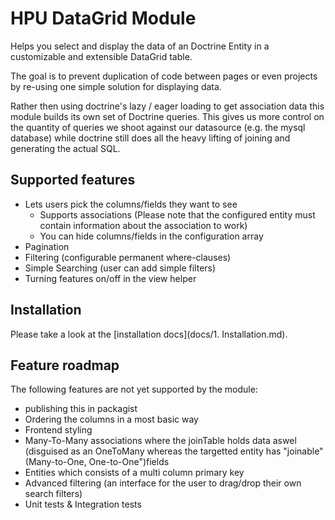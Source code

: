 # HPU DataGrid Module
Helps you select and display the data of an Doctrine Entity in a customizable and extensible DataGrid table.

The goal is to prevent duplication of code between pages or even projects by re-using one simple solution for displaying data.

Rather then using doctrine's lazy / eager loading to get association data this module builds its own set of Doctrine queries.
This gives us more control on the quantity of queries we shoot against our datasource (e.g. the mysql database) while doctrine still does all the heavy lifting of joining and generating the actual SQL.

## Supported features
- Lets users pick the columns/fields they want to see
    - Supports associations (Please note that the configured entity must contain information about the association to work)
    - You can hide columns/fields in the configuration array
- Pagination
- Filtering (configurable permanent where-clauses)
- Simple Searching (user can add simple filters)
- Turning features on/off in the view helper

## Installation
Please take a look at the [installation docs](docs/1. Installation.md).

## Feature roadmap
The following features are not yet supported by the module:

- publishing this in packagist
- Ordering the columns in a most basic way
- Frontend styling
- Many-To-Many associations where the joinTable holds data aswel (disguised as an OneToMany whereas the targetted entity has "joinable" (Many-to-One, One-to-One")fields
- Entities which consists of a multi column primary key
- Advanced filtering (an interface for the user to drag/drop their own search filters)
- Unit tests & Integration tests